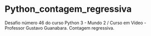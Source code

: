 # Python_contagem_regressiva
Desafio número 46 do curso Python 3 - Mundo 2 / Curso em Vídeo - Professor Gustavo Guanabara.
Contagem regressiva.
